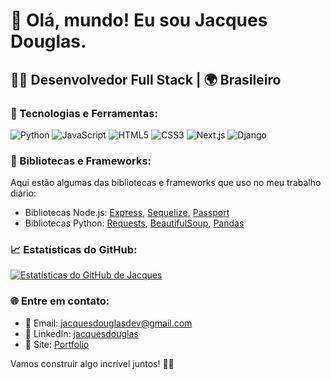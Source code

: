 
# 👋 Olá, mundo! Eu sou Jacques Douglas.

## 👨‍💻 Desenvolvedor Full Stack | 🌍 Brasileiro

### 🔧 Tecnologias e Ferramentas:

![Python](https://img.shields.io/badge/-Python-3776AB?style=flat-square&logo=python&logoColor=white)
![JavaScript](https://img.shields.io/badge/-JavaScript-F7DF1E?style=flat-square&logo=javascript&logoColor=black)
![HTML5](https://img.shields.io/badge/-HTML5-E34F26?style=flat-square&logo=html5&logoColor=white)
![CSS3](https://img.shields.io/badge/-CSS3-1572B6?style=flat-square&logo=css3)
![Next.js](https://img.shields.io/badge/-Next.js-000000?style=flat-square&logo=next.js)
![Django](https://img.shields.io/badge/-Django-092E20?style=flat-square&logo=django)

### 📘 Bibliotecas e Frameworks:

Aqui estão algumas das bibliotecas e frameworks que uso no meu trabalho diário:

- Bibliotecas Node.js: [Express](https://expressjs.com/), [Sequelize](https://sequelize.org/), [Passport](http://www.passportjs.org/)
- Bibliotecas Python: [Requests](https://docs.python-requests.org/en/master/), [BeautifulSoup](https://www.crummy.com/software/BeautifulSoup/bs4/doc/), [Pandas](https://pandas.pydata.org/)

### 📈 Estatísticas do GitHub:

[![Estatísticas do GitHub de Jacques](https://github-readme-stats.vercel.app/api?username=jacquesdouglasdev&hide=prs,issues,contribs)](https://github.com/anuraghazra/github-readme-stats)


### 🌐 Entre em contato:

- 📧 Email: [jacquesdouglasdev@gmail.com](mailto:jacquesdouglasdev@gmail.com)
- 💼 LinkedIn: [jacquesdouglas](https://www.linkedin.com/in/jacques-silva/)
- 📁 Site: [Portfolio](https://jacquesdouglasdev.github.io/sobre-mim/)

Vamos construir algo incrível juntos! 💪🚀

